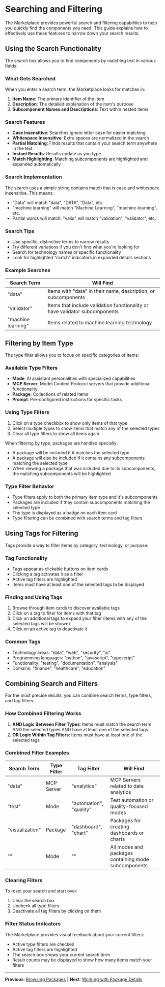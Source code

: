 # Searching and Filtering

The Marketplace provides powerful search and filtering capabilities to help you quickly find the components you need. This guide explains how to effectively use these features to narrow down your search results.

## Using the Search Functionality

The search box allows you to find components by matching text in various fields:

### What Gets Searched

When you enter a search term, the Marketplace looks for matches in:

1. **Item Name**: The primary identifier of the item
2. **Description**: The detailed explanation of the item's purpose
3. **Subcomponent Names and Descriptions**: Text within nested items

### Search Features

- **Case Insensitive**: Searches ignore letter case for easier matching
- **Whitespace Insensitive**: Extra spaces are normalized in the search
- **Partial Matching**: Finds results that contain your search term anywhere in the text
- **Instant Results**: Results update as you type
- **Match Highlighting**: Matching subcomponents are highlighted and expanded automatically

### Search Implementation

The search uses a simple string contains match that is case and whitespace insensitive. This means:

- "Data" will match "data", "DATA", "Data", etc.
- "machine learning" will match "Machine Learning", "machine-learning", etc.
- Partial words will match: "valid" will match "validation", "validator", etc.

### Search Tips

- Use specific, distinctive terms to narrow results
- Try different variations if you don't find what you're looking for
- Search for technology names or specific functionality
- Look for highlighted "match" indicators in expanded details sections

### Example Searches

| Search Term        | Will Find                                                                   |
| ------------------ | --------------------------------------------------------------------------- |
| "data"             | Items with "data" in their name, description, or subcomponents              |
| "validator"        | Items that include validation functionality or have validator subcomponents |
| "machine learning" | Items related to machine learning technology                                |

## Filtering by Item Type

The type filter allows you to focus on specific categories of items:

### Available Type Filters

- **Mode**: AI assistant personalities with specialized capabilities
- **MCP Server**: Model Context Protocol servers that provide additional functionality
- **Package**: Collections of related items
- **Prompt**: Pre-configured instructions for specific tasks

### Using Type Filters

1. Click on a type checkbox to show only items of that type
2. Select multiple types to show items that match any of the selected types
3. Clear all type filters to show all items again

When filtering by type, packages are handled specially:

- A package will be included if it matches the selected type
- A package will also be included if it contains any subcomponents matching the selected type
- When viewing a package that was included due to its subcomponents, the matching subcomponents will be highlighted

### Type Filter Behavior

- Type filters apply to both the primary item type and it's subcomponents
- Packages are included if they contain subcomponents matching the selected type
- The type is displayed as a badge on each item card
- Type filtering can be combined with search terms and tag filters

## Using Tags for Filtering

Tags provide a way to filter items by category, technology, or purpose:

### Tag Functionality

- Tags appear as clickable buttons on item cards
- Clicking a tag activates it as a filter
- Active tag filters are highlighted
- Items must have at least one of the selected tags to be displayed

### Finding and Using Tags

1. Browse through item cards to discover available tags
2. Click on a tag to filter for items with that tag
3. Click on additional tags to expand your filter (items with any of the selected tags will be shown)
4. Click on an active tag to deactivate it

### Common Tags

- Technology areas: "data", "web", "security", "ai"
- Programming languages: "python", "javascript", "typescript"
- Functionality: "testing", "documentation", "analysis"
- Domains: "finance", "healthcare", "education"

## Combining Search and Filters

For the most precise results, you can combine search terms, type filters, and tag filters:

### How Combined Filtering Works

1. **AND Logic Between Filter Types**: Items must match the search term AND the selected types AND have at least one of the selected tags
2. **OR Logic Within Tag Filters**: Items must have at least one of the selected tags

### Combined Filter Examples

| Search Term     | Type Filter | Tag Filter              | Will Find                                            |
| --------------- | ----------- | ----------------------- | ---------------------------------------------------- |
| "data"          | MCP Server  | "analytics"             | MCP Servers related to data analytics                |
| "test"          | Mode        | "automation", "quality" | Test automation or quality-focused modes             |
| "visualization" | Package     | "dashboard", "chart"    | Packages for creating dashboards or charts           |
| ""              | Mode        | ""                      | All modes and packages containing mode subcomponents |

### Clearing Filters

To reset your search and start over:

1. Clear the search box
2. Uncheck all type filters
3. Deactivate all tag filters by clicking on them

### Filter Status Indicators

The Marketplace provides visual feedback about your current filters:

- Active type filters are checked
- Active tag filters are highlighted
- The search box shows your current search term
- Result counts may be displayed to show how many items match your filters

---

**Previous**: [Browsing Packages](./02-browsing-packages.md) | **Next**: [Working with Package Details](./04-working-with-details.md)
